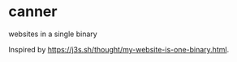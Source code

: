 # canner
websites in a single binary

Inspired by https://j3s.sh/thought/my-website-is-one-binary.html.
